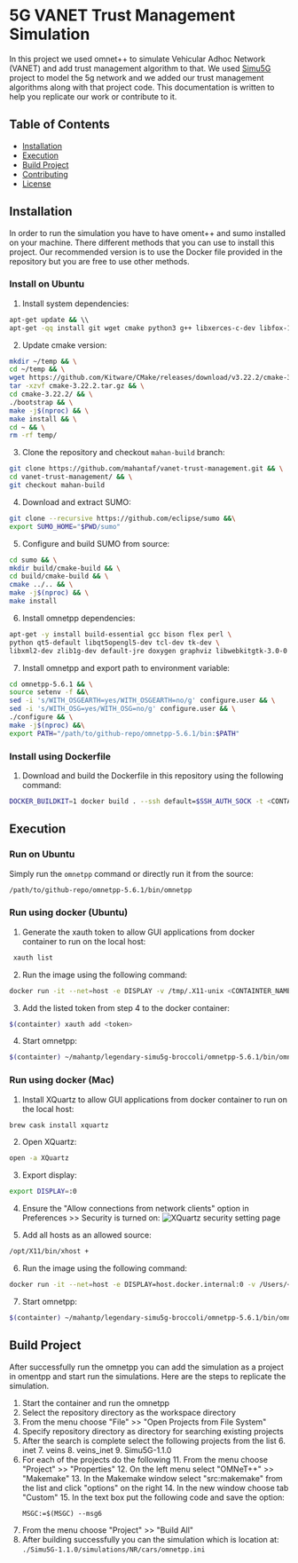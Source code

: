 

# 5G VANET Trust Management Simulation

In this project we used omnet++ to simulate Vehicular Adhoc Network (VANET) and add trust management algorithm to that.
We used [Simu5G](http://simu5g.org/) project to model the 5g network and we added our trust management algorithms along with that project code.
This documentation is written to help you replicate our work or contribute to it.

## Table of Contents

- [Installation](#installation)
- [Execution](#execution)
- [Build Project](#build-project)
- [Contributing](#contributing)
- [License](#license)

## Installation

In order to run the simulation you have to have oment++ and sumo installed
on your machine. There different methods that you can use to install this project.
Our recommended version is to use the Docker file provided in the repository but you are free to
use other methods.

### Install on Ubuntu

1. Install system dependencies:
```bash
apt-get update && \\
apt-get -qq install git wget cmake python3 g++ libxerces-c-dev libfox-1.6-dev libgdal-dev libproj-dev libgl2ps-dev python3-dev swig default-jdk maven libeigen3-dev unzip
```
2. Update cmake version:

```bash
mkdir ~/temp && \
cd ~/temp && \
wget https://github.com/Kitware/CMake/releases/download/v3.22.2/cmake-3.22.2.tar.gz && \
tar -xzvf cmake-3.22.2.tar.gz && \
cd cmake-3.22.2/ && \
./bootstrap && \
make -j$(nproc) && \
make install && \
cd ~ && \
rm -rf temp/
```
3. Clone the repository and checkout `mahan-build` branch:

```bash
git clone https://github.com/mahantaf/vanet-trust-management.git && \
cd vanet-trust-management/ && \
git checkout mahan-build
```

4. Download and extract SUMO:

```bash
git clone --recursive https://github.com/eclipse/sumo &&\
export SUMO_HOME="$PWD/sumo"
```

5. Configure and build SUMO from source:

```bash
cd sumo && \
mkdir build/cmake-build && \
cd build/cmake-build && \
cmake ../.. && \
make -j$(nproc) && \
make install
```

6. Install omnetpp dependencies:

```bash
apt-get -y install build-essential gcc bison flex perl \
python qt5-default libqt5opengl5-dev tcl-dev tk-dev \
libxml2-dev zlib1g-dev default-jre doxygen graphviz libwebkitgtk-3.0-0 libpcap-dev
```

7. Install omnetpp and export path to environment variable:

```bash
cd omnetpp-5.6.1 && \
source setenv -f &&\
sed -i 's/WITH_OSGEARTH=yes/WITH_OSGEARTH=no/g' configure.user && \
sed -i 's/WITH_OSG=yes/WITH_OSG=no/g' configure.user && \
./configure && \
make -j$(nproc) &&\
export PATH="/path/to/github-repo/omnetpp-5.6.1/bin:$PATH"
```

### Install using Dockerfile

1. Download and build the Dockerfile in this repository using the following command:

```bash
DOCKER_BUILDKIT=1 docker build . --ssh default=$SSH_AUTH_SOCK -t <CONTAINER_NAME>
```

## Execution

### Run on Ubuntu

Simply run the `omnetpp` command or directly run it from the source:

```bash
/path/to/github-repo/omnetpp-5.6.1/bin/omnetpp
```

### Run using docker (Ubuntu)

1. Generate the xauth token to allow GUI applications from docker container to run on the local host:

```bash
 xauth list
```

2. Run the image using the following command:

```bash
docker run -it --net=host -e DISPLAY -v /tmp/.X11-unix <CONTAINTER_NAME> bash
```

3. Add the listed token from step 4 to the docker container:

```bash
$(containter) xauth add <token>
```

4. Start omnetpp:

```bash
$(containter) ~/mahantp/legendary-simu5g-broccoli/omnetpp-5.6.1/bin/omnetpp
```

### Run using docker (Mac)

1. Install XQuartz to allow GUI applications from docker container to run on the local host:

```bash
brew cask install xquartz
```

2. Open XQuartz:

```bash
open -a XQuartz
```

3. Export display:

```bash
export DISPLAY=:0
```

4. Ensure the "Allow connections from network clients" option in Preferences >> Security is turned on:
![XQuartz security setting page](https://sourabhbajaj.com/images/blog/2017-02/xquartz_preferences.png "XQuartz security setting page")

5. Add all hosts as an allowed source:

```bash
/opt/X11/bin/xhost +
```

6. Run the image using the following command:

```bash
docker run -it --net=host -e DISPLAY=host.docker.internal:0 -v /Users/<username>/.Xauthority:/home/mahantp/.Xauthority <CONTAINTER_ID> bash
```

7. Start omnetpp:

```bash
$(containter) ~/mahantp/legendary-simu5g-broccoli/omnetpp-5.6.1/bin/omnetpp
```

## Build Project

After successfully run the omnetpp you can add the simulation as a project in omentpp and start run the simulations.
Here are the steps to replicate the simulation.

1. Start the container and run the omnetpp
2. Select the repository directory as the workspace directory
3. From the menu choose "File" >> "Open Projects from File System"
4. Specify repository directory as directory for searching existing projects
5. After the search is complete select the following projects from the list
   6. inet
   7. veins
   8. veins_inet
   9. Simu5G-1.1.0
10. For each of the projects do the following
    11. From the menu choose "Project" >> "Properties"
    12. On the left menu select "OMNeT++" >> "Makemake"
    13. In the Makemake window select "src:makemake" from the list and click "options" on the right
    14. In the new window choose tab "Custom"
    15. In the text box put the following code and save the option:
    ```
    MSGC:=$(MSGC) --msg6
    ```
9. From the menu choose "Project" >> "Build All"
10. After building successfully you can the simulation which is location at:
`./Simu5G-1.1.0/simulations/NR/cars/omnetpp.ini`
